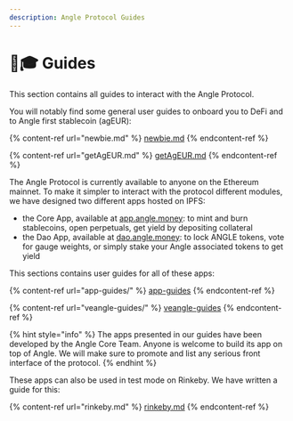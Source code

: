 ```yaml
---
description: Angle Protocol Guides
---
```


# 🧑🎓 Guides

This section contains all guides to interact with the Angle Protocol.

You will notably find some general user guides to onboard you to DeFi and to Angle first stablecoin (agEUR):

{% content-ref url="newbie.md" %}
[newbie.md](newbie.md)
{% endcontent-ref %}

{% content-ref url="getAgEUR.md" %}
[getAgEUR.md](getAgEUR.md)
{% endcontent-ref %}

The Angle Protocol is currently available to anyone on the Ethereum mainnet. To make it simpler to interact with the protocol different modules, we have designed two different apps hosted on IPFS:

* the Core App, available at [app.angle.money](https://app.angle.money): to mint and burn stablecoins, open perpetuals, get yield by depositing collateral
* the Dao App, available at [dao.angle.money](https://dao.angle.money): to lock ANGLE tokens, vote for gauge weights, or simply stake your Angle associated tokens to get yield

This sections contains user guides for all of these apps:

{% content-ref url="app-guides/" %}
[app-guides](app-guides/)
{% endcontent-ref %}

{% content-ref url="veangle-guides/" %}
[veangle-guides](veangle-guides/)
{% endcontent-ref %}

{% hint style="info" %}
The apps presented in our guides have been developed by the Angle Core Team. Anyone is welcome to build its app on top of Angle. We will make sure to promote and list any serious front interface of the protocol.
{% endhint %}

These apps can also be used in test mode on Rinkeby. We have written a guide for this:

{% content-ref url="rinkeby.md" %}
[rinkeby.md](rinkeby.md)
{% endcontent-ref %}
